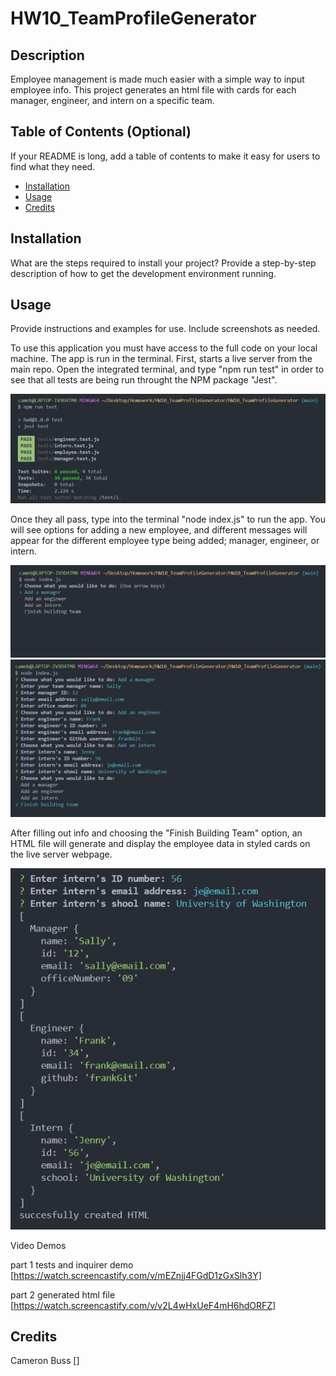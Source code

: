 # HW10_TeamProfileGenerator

## Description

Employee management is made much easier with a simple way to input employee info. This project generates an html file with cards for each manager, engineer, and intern on a specific team.

## Table of Contents (Optional)

If your README is long, add a table of contents to make it easy for users to find what they need.

- [Installation](#installation)
- [Usage](#usage)
- [Credits](#credits)

## Installation

What are the steps required to install your project? Provide a step-by-step description of how to get the development environment running.

## Usage

Provide instructions and examples for use. Include screenshots as needed.

To use this application you must have access to the full code on your local machine. The app is run in the terminal. First, starts a live server from the main repo.
Open the integrated terminal, and type "npm run test" in order to see that all tests are being run throught the NPM package "Jest".

![run test](/images/test_SS.png)

Once they all pass, type into the terminal "node index.js" to run the app. You will see options for adding a new employee, and different messages will appear for the different employee type being added; manager, engineer, or intern.

![start the program](/images/start_SS.png)
![fill in employee info](/images/input_SS.png)

After filling out info and choosing the "Finish Building Team" option, an HTML file will generate and display the employee data in styled cards on the live server webpage.

![finish building team](/images/success_SS.png)

Video Demos

part 1 tests and inquirer demo
[https://watch.screencastify.com/v/mEZnjj4FGdD1zGxSlh3Y]

part 2 generated html file
[https://watch.screencastify.com/v/v2L4wHxUeF4mH6hdORFZ]

## Credits

Cameron Buss []
